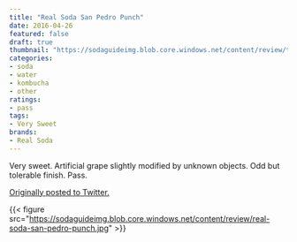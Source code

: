 ```yaml
---
title: "Real Soda San Pedro Punch"
date: 2016-04-26
featured: false
draft: true
thumbnail: "https://sodaguideimg.blob.core.windows.net/content/review/thumbs/real-soda-san-pedro-punch.jpg"
categories:
- soda
- water
- kombucha
- other
ratings:
- pass
tags:
- Very Sweet
brands:
- Real Soda
---
```


Very sweet. Artificial grape slightly modified by unknown objects. Odd but tolerable finish. Pass.

[Originally posted to Twitter.](https://twitter.com/Cavorter/status/725050293617057793)

{{< figure src="https://sodaguideimg.blob.core.windows.net/content/review/real-soda-san-pedro-punch.jpg" >}}

